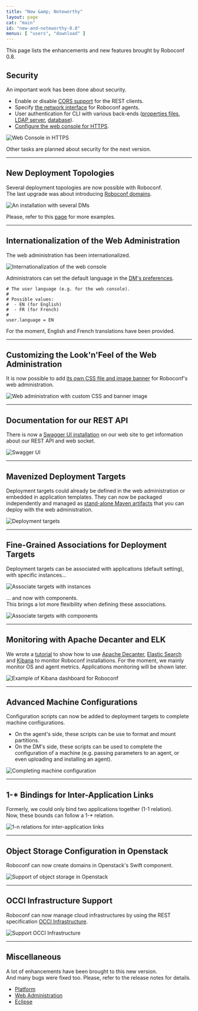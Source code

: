 ```yaml
---
title: "New &amp; Noteworthy"
layout: page
cat: "main"
id: "new-and-noteworthy-0.8"
menus: [ "users", "download" ]
---
```


This page lists the enhancements and new features brought by Roboconf 0.8.

<!-- FIXME: all the links should point to 0.8. -->


## Security

An important work has been done about security.

* Enable or disable [CORS support](../user-guide/security-and-cors.html) for the REST clients.
* Specify [the network interface](../user-guide/security-and-agents.html) for Roboconf agents.
* User authentication for CLI with various back-ends
([properties files](../user-guide/security-and-authentication-with-properties-files.html),
[LDAP server](../user-guide/security-and-authentication-with-a-ldap-server.html),
[database](../user-guide/security-and-authentication-with-a-database.html)).
* [Configure the web console for HTTPS](../user-guide/security-and-https-console.html).

<img src="/resources/img/nn-0.8-web-console-in-https.png" alt="Web Console in HTTPS" class="gs" />

Other tasks are planned about security for the next version.
<br />
<div><hr class="darker" /></div>


## New Deployment Topologies

Several deployment topologies are now possible with Roboconf.  
The last upgrade was about introducing [Roboconf domains](../user-guide/roboconf-domains.html).

<img src="/resources/img/nn-0.8-en-roboconf-domains--same-messaging.png" alt="An installation with several DMs" class="gs" />

Please, refer to this [page](../user-guide/roboconf-domains.html) for more examples.
<br />

<div><hr class="darker" /></div>


## Internationalization of the Web Administration

The web administration has been internationalized.  

<img src="/resources/img/nn-0.8-i18n.png" alt="Internationalization of the web console" class="gs" />

Administrators can set the default language in the [DM's preferences](../user-guide/roboconf-preferences.html).

```properties
# The user language (e.g. for the web console).
#
# Possible values:
#  - EN (for English)
#  - FR (for French)
#
user.language = EN
```

For the moment, English and French translations have been provided.
<div><hr class="darker" /></div>


## Customizing the Look'n'Feel of the Web Administration

It is now possible to add
[its own CSS file and image banner](../user-guide-snapshot/customizing-the-web-administration-look-n-feel.html)
for Roboconf's web administration.

<img src="/resources/img/nn-0.8-customizing-the-web-administration.png" alt="Web administration with custom CSS and banner image" class="gs" />
<div><hr class="darker" /></div>


## Documentation for our REST API

There is now a [Swagger UI installation](../developer-guide/rest-api.html) on our web site to get information
about our REST API and web socket.

<img src="/resources/img/nn-0.8-swagger-ui-for-roboconf.png" alt="Swagger UI" class="gs" />
<div><hr class="darker" /></div>


## Mavenized Deployment Targets

Deployment targets could already be defined in the web administration or embedded
in application templates. They can now be packaged independently and managed as
[stand-alone Maven artifacts](http://localhost:4000/en/user-guide-snapshot/maven-plugin-for-targets.html)
that you can deploy with the web administration.

<img src="/resources/img/nn-0.8-targets-upload.png" alt="Deployment targets" class="gs" />
<div><hr class="darker" /></div>


## Fine-Grained Associations for Deployment Targets

Deployment targets can be associated with applications (default setting),
with specific instances...

<img src="/resources/img/nn-0.8-fine-grained-associations-for-targets-2.png" alt="Associate targets with instances" class="gs" />

...  and now with components.  
This brings a lot more flexibility when defining these associations.

<img src="/resources/img/nn-0.8-fine-grained-associations-for-targets-1.png" alt="Associate targets with components" class="gs" />
<div><hr class="darker" /></div>


## Monitoring with Apache Decanter and ELK

We wrote a [tutorial](../user-guide-snapshot/tutorial-monitoring-roboconf-with-apache-decanter.html)
to show how to use [Apache Decanter](https://karaf.apache.org/manual/decanter/latest-1/),
[Elastic Search](https://www.elastic.co) and [Kibana](https://www.elastic.co/products/kibana)
to monitor Roboconf installations. For the moment, we mainly monitor
OS and agent metrics. Applications monitoring will be shown later.

<img src="/resources/img/nn-0.8-kibana-dashboard-example.png" alt="Example of Kibana dashboard for Roboconf" class="gs" />
<div><hr class="darker" /></div>


## Advanced Machine Configurations

Configuration scripts can now be added to deployment targets to complete machine configurations.

* On the agent's side, these scripts can be use to format and mount partitions.
* On the DM's side, these scripts can be used to complete the configuration
of a machine (e.g. passing parameters to an agent, or even uploading and installing an agent).

<img src="/resources/img/nn-0.8-advanced-machine-configurations.png" alt="Completing machine configuration" class="gs" />
<div><hr class="darker" /></div>


## 1-\* Bindings for Inter-Application Links

Formerly, we could only bind two applications together (1-1 relation).  
Now, these bounds can follow a 1-* relation.

<img src="/resources/img/nn-0.8-multi-bindings.png" alt="1-n relations for inter-application links" class="gs" />
<div><hr class="darker" /></div>


## Object Storage Configuration in Openstack

Roboconf can now create domains in Openstack's Swift component.

<img src="/resources/img/openstack.jpg" alt="Support of object storage in Openstack" class="gs" />
<div><hr class="darker" /></div>


## OCCI Infrastructure Support

Roboconf can now manage cloud infrastructures by using the REST specification
[OCCI Infrastructure](http://occi-wg.org/about/specification/).

<img src="/resources/img/nn-0.8-occi-support.png" alt="Support OCCI Infrastructure" class="gs" />
<div><hr class="darker" /></div>


## Miscellaneous

A lot of enhancements have been brought to this new version.  
And many bugs were fixed too. Please, refer to the release notes for details.

* [Platform](https://github.com/roboconf/roboconf-platform/issues?utf8=%E2%9C%93&q=milestone%3A0.8)
* [Web Administration](https://github.com/roboconf/roboconf-web-administration/issues?utf8=%E2%9C%93&q=milestone%3A0.8)
* [Eclipse](https://github.com/roboconf/roboconf-eclipse/issues?q=milestone%3A0.8)
